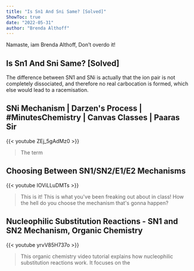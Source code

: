 ```yaml
---
title: "Is Sn1 And Sni Same? [Solved]"
ShowToc: true 
date: "2022-05-31"
author: "Brenda Althoff" 
---
```


Namaste, iam Brenda Althoff, Don’t overdo it!
## Is Sn1 And Sni Same? [Solved]
 The difference between SN1 and SNi is actually that the ion pair is not completely dissociated, and therefore no real carbocation is formed, which else would lead to a racemisation.

## SNi Mechanism | Darzen's Process | #MinutesChemistry | Canvas Classes | Paaras Sir
{{< youtube ZEj_5gAdMz0 >}}
>The term 

## Choosing Between SN1/SN2/E1/E2 Mechanisms
{{< youtube IOViLLuDMTs >}}
>This is it! This is what you've been freaking out about in class! How the hell do you choose the mechanism that's gonna happen?

## Nucleophilic Substitution Reactions - SN1 and SN2 Mechanism, Organic Chemistry
{{< youtube yrvV85H737o >}}
>This organic chemistry video tutorial explains how nucleophilic substitution reactions work. It focuses on the 


